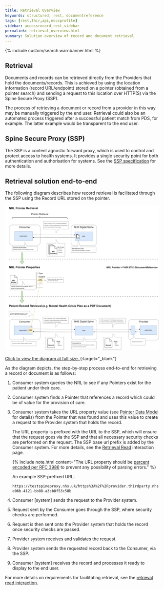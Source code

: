 ```yaml
---
title: Retrieval Overview
keywords: structured, rest, documentreference
tags: [rest,fhir,api,noccprofile]
sidebar: accessrecord_rest_sidebar
permalink: retrieval_overview.html
summary: Solution overview of record and document retrieval
---
```


{% include custom/search.warnbanner.html %}

## Retrieval

Documents and records can be retrieved directly from the Providers that hold the documents/records. This is achieved by using the location information (record URL/endpoint) stored on a pointer (obtained from a pointer search) and sending a request to this location over HTTP(S) via the Spine Secure Proxy (SSP).

The process of retrieving a document or record from a provider in this way may be manually triggered by the end user. Retrieval could also be an automated process triggered after a successful patient match from PDS, for example.  The latter example would be transparent to the end user.

## Spine Secure Proxy (SSP)

The SSP is a content agnostic forward proxy, which is used to control and protect access to health systems. It provides a single security point for both authentication and authorisation for systems. See the [SSP specification]( https://developer.nhs.uk/apis/spine-core/ssp_overview.html) for more details.

## Retrieval solution end-to-end

The following diagram describes how record retrieval is facilitated through the SSP using the Record URL stored on the pointer.

[
    ![Retrieval solution end-to-end](images/retrieval/retrieval_concept_diagram.png)<br><br>
    Click to view the diagram at full size.
](images/retrieval/retrieval_concept_diagram.png){:target="_blank"}

As the diagram depicts, the step-by-step process end-to-end for retrieving a record or document is as follows: 
1. Consumer system queries the NRL to see if any Pointers exist for the patient under their care.
2. Consumer system finds a Pointer that references a record which could be of value for the provision of care.
3. Consumer system takes the URL property value (see [Pointer Data Model](overview_data_model.html) for details) from the Pointer that was found and uses this value to create a request to the Provider system that holds the record.

   The URL property is prefixed with the URL to the SSP, which will ensure that the request goes via the SSP and that all necessary security checks are performed on the request. The SSP base url prefix is added by the Consumer system. For more details, see the [Retrieval Read](retrieval_interaction_read.html#retrieval-via-the-ssp) interaction page.

   {% include note.html content="The URL property should be [percent encoded per RFC 3986](https://tools.ietf.org/html/rfc3986#section-2.1) to prevent any possibility of parsing errors." %}

   An example SSP-prefixed URL:

   ```
   https://testspineproxy.nhs.uk/https%3A%2F%2Fprovider.thirdparty.nhs.uk%2FAB1%2FStatic%2Fc1cd026e-e06b-4121-bb08-a3cb8f53c58b
   ```

4. Consumer [system] sends the request to the Provider system.
5. Request sent by the Consumer goes through the SSP, where security checks are performed.
6. Request is then sent onto the Provider system that holds the record once security checks are passed.
7. Provider system receives and validates the request.
8. Provider system sends the requested record back to the Consumer, via the SSP.
9. Consumer [system] receives the record and processes it ready to display to the end user.

For more details on requirements for facilitating retrieval, see the [retrieval read interaction](retrieval_interaction_read.html).
